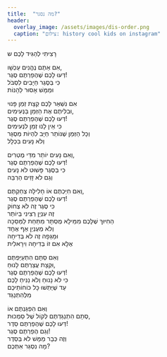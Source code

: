 ```yaml
---
title:  "מה נסגר?"
header:
  overlay_image: /assets/images/dis-order.png
  caption: "צילום: history cool kids on instagram"
---
```

רָצִיתִי לְהַגִּיד לָכֶם ש<!--more-->

אִם אַתֶּם נֶהֱנִים עַכְשָׁו,  
דְּעוּ לָכֶם שֶׁהֶפַרְתֶּם סֶגֶר!  
כִּי בְּסֶגֶר חַיָּבִים לִסְבֹּל  
וּמַמָּשׁ אָסוּר לֵהָנוֹת

אִם נִשְׁאַר לָכֶם קְצָת זְמַן פָּנוּי  
וּבִלִּיתֶם אֶת הַזְּמַן בַּנְּעִימִים,  
דְּעוּ לָכֶם שֶׁהֶפַרְתֶּם סֶגֶר!  
כִּי אֵין לָנוּ זְמַן לִנְעִימִים  
וְכָל הַזְּמַן שֶׁנּוֹתַר חַיָּב לִהְיוֹת מְסֻגָּר  
וְלֹא נָעִים בִּכְלָל

וְאִם נָעִים יוֹתֵר מִדַּי מֶטְרִים,  
דְּעוּ לָכֶם שֶׁהֶפַרְתֶּם סֶגֶר!  
כִּי בְּסֶגֶר פָּשׁוּט לֹא נָעִים  
וְגַם לֹא זָזִים הַרְבֵּה

וְאִם חִיַּכְתֶּם אוֹ חָלִילָה צְחַקְתֶּם,  
דְּעוּ לָכֶם שֶׁהֶפַרְתֶּם סֶגֶר!  
כִּי סֶגֶר זֶה לֹא צְחוֹק  
זֶה עִנְיָן רְצִינִי בְּיוֹתֵר  
הַחִיּוּךְ שֶׁלָּכֶם מִמֵּילָא מֻסְתָּר מִתַּחַת לַמַּסֵּכָה  
וְלֹא מְעַנְיֵן אַף אֶחָד  
וּמַגֵּפָה זֶה לֹא בְּדִיחָה  
אֶלָּא אִם זוֹ בְּדִיחָה וִירָאלִית

וְאִם סְתָם הִתְעַיַּפְתֶּם  
וּקְצָת עֲצַרְתֶּם לָנוּחַ,  
דְּעוּ לָכֶם שֶׁהֶפַרְתֶּם סֶגֶר!  
כִּי לֹא נָנוּחַ וְלֹא נַנִּיחַ לָכֶם  
עַד שֶׁיֻּתְּשׁוּ כָּל כּוֹחוֹתֵיכֶם  
מִלְּהִתְנַגֵּד

וְאִם הִפְגַּנְתֶּם אוֹ  
סְתָם הִתְנַגַּדְתֶּם לְקוֹל שֶׁל סַמְכוּת,  
דְּעוּ לָכֶם שֶׁהֶפַרְתֶּם סֵדֶר!  
וְגַם הֶפַרְתֶּם סֶגֶר!  
וְזֶה כְּבָר מַמָּשׁ לֹא בְּסֵדֶר  
מָה נִסְגַּר אִתְּכֶם?